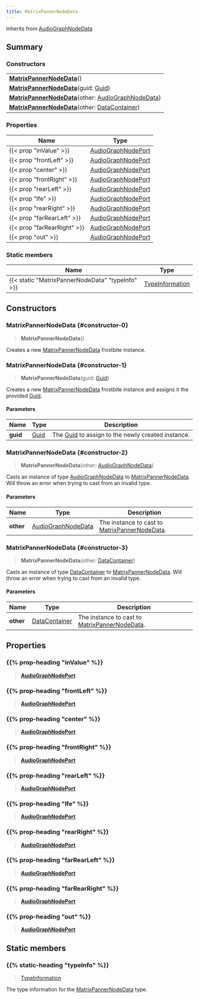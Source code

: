 ```yaml
---
title: MatrixPannerNodeData
---
```


Inherits from 
[AudioGraphNodeData](/vext/ref/fb/audiographnodedata)

## Summary
### Constructors
| |
| ----------- |
| **[MatrixPannerNodeData](#constructor-0)**() |
| **[MatrixPannerNodeData](#constructor-1)**(guid: [Guid](/vext/ref/shared/class/guid)) |
| **[MatrixPannerNodeData](#constructor-2)**(other: [AudioGraphNodeData](/vext/ref/fb/audiographnodedata)) |
| **[MatrixPannerNodeData](#constructor-3)**(other: [DataContainer](/vext/ref/shared/class/datacontainer)) |

### Properties
| Name | Type |
| ---- | ---- |
| {{< prop "inValue" >}} | [AudioGraphNodePort](/vext/ref/fb/audiographnodeport) |
| {{< prop "frontLeft" >}} | [AudioGraphNodePort](/vext/ref/fb/audiographnodeport) |
| {{< prop "center" >}} | [AudioGraphNodePort](/vext/ref/fb/audiographnodeport) |
| {{< prop "frontRight" >}} | [AudioGraphNodePort](/vext/ref/fb/audiographnodeport) |
| {{< prop "rearLeft" >}} | [AudioGraphNodePort](/vext/ref/fb/audiographnodeport) |
| {{< prop "lfe" >}} | [AudioGraphNodePort](/vext/ref/fb/audiographnodeport) |
| {{< prop "rearRight" >}} | [AudioGraphNodePort](/vext/ref/fb/audiographnodeport) |
| {{< prop "farRearLeft" >}} | [AudioGraphNodePort](/vext/ref/fb/audiographnodeport) |
| {{< prop "farRearRight" >}} | [AudioGraphNodePort](/vext/ref/fb/audiographnodeport) |
| {{< prop "out" >}} | [AudioGraphNodePort](/vext/ref/fb/audiographnodeport) |

### Static members
| Name | Type |
| ---- | ---- |
| {{< static "MatrixPannerNodeData" "typeInfo" >}} | [TypeInformation](/vext/ref/shared/class/typeinformation) |

## Constructors
### MatrixPannerNodeData {#constructor-0}
> **MatrixPannerNodeData**()

Creates a new [MatrixPannerNodeData](/vext/ref/fb/matrixpannernodedata) frostbite instance.

### MatrixPannerNodeData {#constructor-1}
> **MatrixPannerNodeData**(guid: [Guid](/vext/ref/shared/class/guid))

Creates a new [MatrixPannerNodeData](/vext/ref/fb/matrixpannernodedata) frostbite instance and assigns it the provided [Guid](/vext/ref/shared/class/guid).

#### Parameters
| Name | Type | Description |
| ---- | ---- | ----------- |
| **guid** | [Guid](/vext/ref/shared/class/guid) | The [Guid](/vext/ref/shared/class/guid) to assign to the newly created instance. |

### MatrixPannerNodeData {#constructor-2}
> **MatrixPannerNodeData**(other: [AudioGraphNodeData](/vext/ref/fb/audiographnodedata))

Casts an instance of type [AudioGraphNodeData](/vext/ref/fb/audiographnodedata) to [MatrixPannerNodeData](/vext/ref/fb/matrixpannernodedata). Will throw an error when trying to cast from an invalid type.

#### Parameters
| Name | Type | Description |
| ---- | ---- | ----------- |
| **other** | [AudioGraphNodeData](/vext/ref/fb/audiographnodedata) | The instance to cast to [MatrixPannerNodeData](/vext/ref/fb/matrixpannernodedata). |

### MatrixPannerNodeData {#constructor-3}
> **MatrixPannerNodeData**(other: [DataContainer](/vext/ref/shared/class/datacontainer))

Casts an instance of type [DataContainer](/vext/ref/shared/class/datacontainer) to [MatrixPannerNodeData](/vext/ref/fb/matrixpannernodedata). Will throw an error when trying to cast from an invalid type.

#### Parameters
| Name | Type | Description |
| ---- | ---- | ----------- |
| **other** | [DataContainer](/vext/ref/shared/class/datacontainer) | The instance to cast to [MatrixPannerNodeData](/vext/ref/fb/matrixpannernodedata). |

## Properties
### {{% prop-heading "inValue" %}}
> **[AudioGraphNodePort](/vext/ref/fb/audiographnodeport)**

### {{% prop-heading "frontLeft" %}}
> **[AudioGraphNodePort](/vext/ref/fb/audiographnodeport)**

### {{% prop-heading "center" %}}
> **[AudioGraphNodePort](/vext/ref/fb/audiographnodeport)**

### {{% prop-heading "frontRight" %}}
> **[AudioGraphNodePort](/vext/ref/fb/audiographnodeport)**

### {{% prop-heading "rearLeft" %}}
> **[AudioGraphNodePort](/vext/ref/fb/audiographnodeport)**

### {{% prop-heading "lfe" %}}
> **[AudioGraphNodePort](/vext/ref/fb/audiographnodeport)**

### {{% prop-heading "rearRight" %}}
> **[AudioGraphNodePort](/vext/ref/fb/audiographnodeport)**

### {{% prop-heading "farRearLeft" %}}
> **[AudioGraphNodePort](/vext/ref/fb/audiographnodeport)**

### {{% prop-heading "farRearRight" %}}
> **[AudioGraphNodePort](/vext/ref/fb/audiographnodeport)**

### {{% prop-heading "out" %}}
> **[AudioGraphNodePort](/vext/ref/fb/audiographnodeport)**

## Static members
### {{% static-heading "typeInfo" %}}
> [TypeInformation](/vext/ref/shared/class/typeinformation)

The type information for the [MatrixPannerNodeData](/vext/ref/fb/matrixpannernodedata) type.

